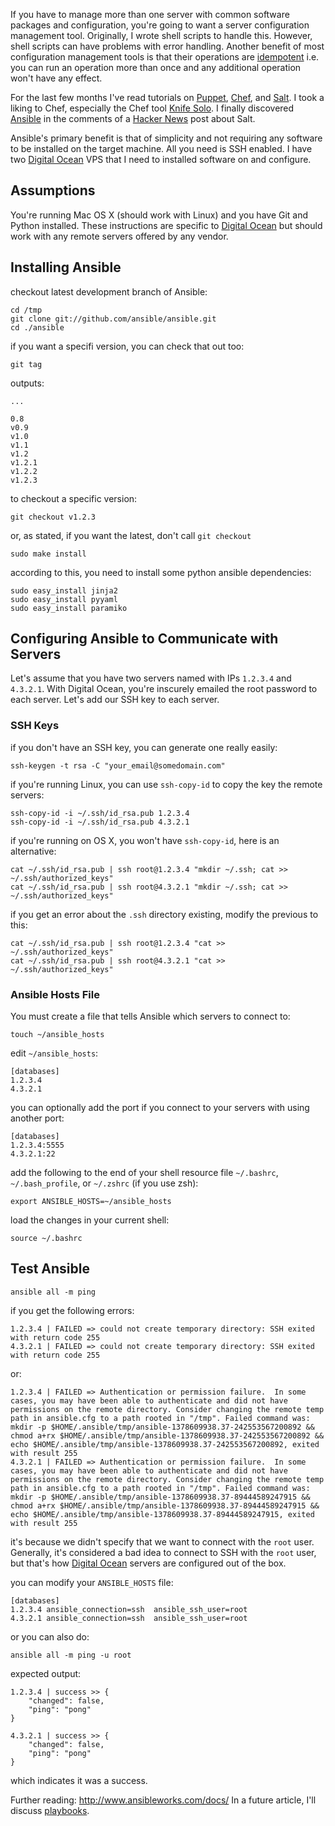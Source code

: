 <!--
title: Getting Started with Ansible on Digital Ocean
publish: 2013-09-07
tags: Linux, Server Management, Ansible
-->

If you have to manage more than one server with common software packages and configuration, you're going to want a server configuration management tool. Originally, I wrote shell scripts to handle this. However, shell scripts can have problems with error handling. Another benefit of most configuration management tools is that their operations are [idempotent](http://en.wikipedia.org/wiki/Idempotence) i.e. you can run an operation more than once and any additional operation won't have any effect. 

For the last few months I've read tutorials on [Puppet](http://en.wikipedia.org/wiki/Puppet_(software)), [Chef](http://en.wikipedia.org/wiki/Chef_(software)), and [Salt](http://en.wikipedia.org/wiki/Salt_(software)). I took a liking to Chef, especially the Chef tool [Knife Solo](https://github.com/matschaffer/knife-solo). I finally discovered [Ansible](http://en.wikipedia.org/wiki/Ansible_(software)) in the comments of a [Hacker News](http://news.ycombinator.com) post about Salt.

Ansible's primary benefit is that of simplicity and not requiring any software to be installed on the target machine. All you need is SSH enabled. I have two [Digital Ocean][do] VPS that I need to installed software on and configure.



Assumptions
-----------

You're running Mac OS X (should work with Linux) and you have Git and Python installed. These instructions are specific to [Digital Ocean][do] but should work with any remote servers offered by any vendor.



Installing Ansible
------------------

checkout latest development branch of Ansible:

    cd /tmp
    git clone git://github.com/ansible/ansible.git
    cd ./ansible
  

if you want a specifi version, you can check that out too:

    git tag

outputs:

    ...

    0.8
    v0.9
    v1.0
    v1.1
    v1.2
    v1.2.1
    v1.2.2
    v1.2.3

to checkout a specific version:

    git checkout v1.2.3

or, as stated, if you want the latest, don't call `git checkout`

    sudo make install

according to this, you need to install some python ansible dependencies:

    sudo easy_install jinja2 
    sudo easy_install pyyaml
    sudo easy_install paramiko



Configuring Ansible to Communicate with Servers
-----------------------------------------------

Let's assume that you have two servers named with IPs `1.2.3.4` and `4.3.2.1`. With Digital Ocean, you're inscurely emailed the root password to each server. Let's add our SSH key to each server.


### SSH Keys

if you don't have an SSH key, you can generate one really easily:

    ssh-keygen -t rsa -C "your_email@somedomain.com"

if you're running Linux, you can use `ssh-copy-id` to copy the key the remote servers:

    ssh-copy-id -i ~/.ssh/id_rsa.pub 1.2.3.4
    ssh-copy-id -i ~/.ssh/id_rsa.pub 4.3.2.1

if you're running on OS X, you won't have `ssh-copy-id`, here is an alternative:

    cat ~/.ssh/id_rsa.pub | ssh root@1.2.3.4 "mkdir ~/.ssh; cat >> ~/.ssh/authorized_keys"
    cat ~/.ssh/id_rsa.pub | ssh root@4.3.2.1 "mkdir ~/.ssh; cat >> ~/.ssh/authorized_keys"

if you get an error about the `.ssh` directory existing, modify the previous to this:

    cat ~/.ssh/id_rsa.pub | ssh root@1.2.3.4 "cat >> ~/.ssh/authorized_keys"
    cat ~/.ssh/id_rsa.pub | ssh root@4.3.2.1 "cat >> ~/.ssh/authorized_keys" 


### Ansible Hosts File

You must create a file that tells Ansible which servers to connect to:

    touch ~/ansible_hosts

edit `~/ansible_hosts`:

    [databases]
    1.2.3.4
    4.3.2.1

you can optionally add the port if you connect to your servers with using another port:

    [databases]
    1.2.3.4:5555
    4.3.2.1:22

add the following to the end of your shell resource file `~/.bashrc`, `~/.bash_profile`, or `~/.zshrc` (if you use zsh):

    export ANSIBLE_HOSTS=~/ansible_hosts

load the changes in your current shell:
  
    source ~/.bashrc


Test Ansible
------------

    ansible all -m ping

if you get the following errors:

    1.2.3.4 | FAILED => could not create temporary directory: SSH exited with return code 255
    4.3.2.1 | FAILED => could not create temporary directory: SSH exited with return code 255

or:
  
    1.2.3.4 | FAILED => Authentication or permission failure.  In some cases, you may have been able to authenticate and did not have permissions on the remote directory. Consider changing the remote temp path in ansible.cfg to a path rooted in "/tmp". Failed command was: mkdir -p $HOME/.ansible/tmp/ansible-1378609938.37-242553567200892 && chmod a+rx $HOME/.ansible/tmp/ansible-1378609938.37-242553567200892 && echo $HOME/.ansible/tmp/ansible-1378609938.37-242553567200892, exited with result 255
    4.3.2.1 | FAILED => Authentication or permission failure.  In some cases, you may have been able to authenticate and did not have permissions on the remote directory. Consider changing the remote temp path in ansible.cfg to a path rooted in "/tmp". Failed command was: mkdir -p $HOME/.ansible/tmp/ansible-1378609938.37-89444589247915 && chmod a+rx $HOME/.ansible/tmp/ansible-1378609938.37-89444589247915 && echo $HOME/.ansible/tmp/ansible-1378609938.37-89444589247915, exited with result 255

it's because we didn't specify that we want to connect with the `root` user. Generally, it's considered a bad idea to connect to SSH with the `root` user, but that's how [Digital Ocean][do] servers are configured out of the box.

you can modify your `ANSIBLE_HOSTS` file:

    [databases]
    1.2.3.4 ansible_connection=ssh  ansible_ssh_user=root
    4.3.2.1 ansible_connection=ssh  ansible_ssh_user=root

or you can also do:

    ansible all -m ping -u root

expected output:

    1.2.3.4 | success >> {
        "changed": false, 
        "ping": "pong"
    }

    4.3.2.1 | success >> {
        "changed": false, 
        "ping": "pong"
    }

which indicates it was a success.

Further reading: http://www.ansibleworks.com/docs/ In a future article, I'll discuss [playbooks](http://www.ansibleworks.com/docs/playbooks.html).

[do]: https://www.digitalocean.com/?refcode=a65fd89c7fd0
